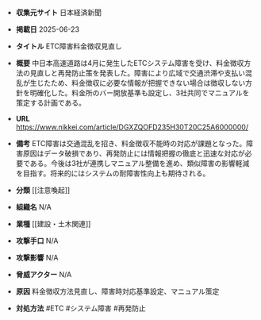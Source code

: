 - **収集元サイト**
日本経済新聞

- **掲載日**
2025-06-23

- **タイトル**
ETC障害料金徴収見直し

- **概要**
中日本高速道路は4月に発生したETCシステム障害を受け、料金徴収方法の見直しと再発防止策を発表した。障害により広域で交通渋滞や支払い混乱が生じたため、料金徴収に必要な情報が把握できない場合は徴収しない方針を明確化した。料金所のバー開放基準も設定し、3社共同でマニュアルを策定する計画である。

- **URL**
https://www.nikkei.com/article/DGXZQOFD235H30T20C25A6000000/

- **備考**
ETC障害は交通混乱を招き、料金徴収不能時の対応が課題となった。障害原因はデータ破損であり、再発防止には情報把握の徹底と迅速な対応が必要である。今後は3社が連携しマニュアル整備を進め、類似障害の影響軽減を目指す。将来的にはシステムの耐障害性向上も期待される。

- **分類**
[[注意喚起]]

- **組織名**
N/A

- **業種**
[[建設・土木関連]]

- **攻撃手口**
N/A

- **攻撃影響**
N/A

- **脅威アクター**
N/A

- **原因**
料金徴収方法見直し、障害時対応基準設定、マニュアル策定

- **対処方法**
#ETC #システム障害 #再発防止
